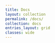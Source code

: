 ```yaml
---
title: Docs
layout: collection
permalink: /docs/
collection: docs
entries_layout: grid
classes: wide
---
```

